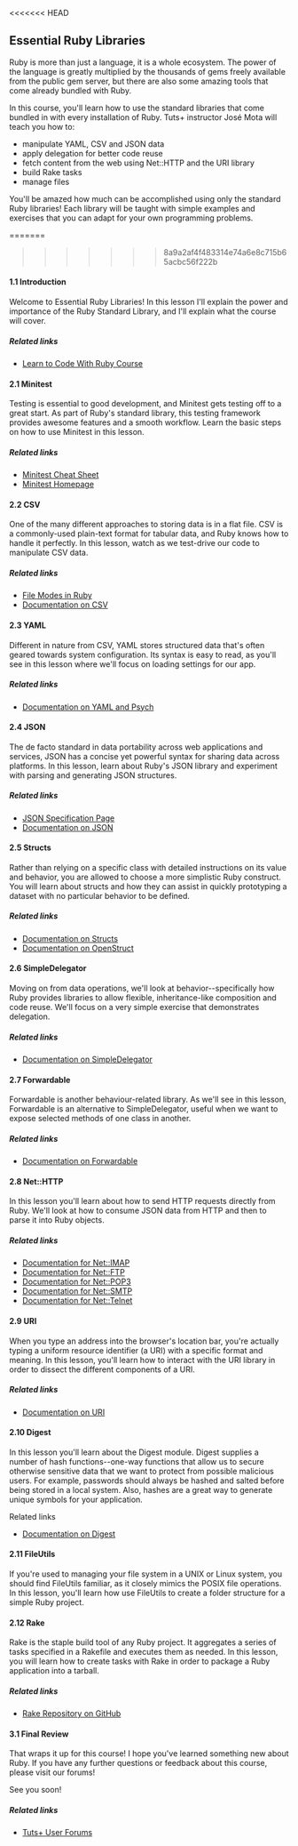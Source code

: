 <<<<<<< HEAD
## Essential Ruby Libraries

Ruby is more than just a language, it is a whole ecosystem. The power of the language is greatly multiplied by the thousands of gems freely available from the public gem server, but there are also some amazing tools that come already bundled with Ruby.

In this course, you'll learn how to use the standard libraries that come bundled in with every installation of Ruby. Tuts+ instructor José Mota will teach you how to:

* manipulate YAML, CSV and JSON data
* apply delegation for better code reuse
* fetch content from the web using Net::HTTP and the URI library
* build  Rake tasks
* manage files

You'll be amazed how much can be accomplished using only the standard Ruby libraries! Each library will be taught with simple examples and exercises that you can adapt for your own programming problems.

=======
>>>>>>> 8a9a2af4f483314e74a6e8c715b65acbc56f222b
#### 1.1 Introduction

Welcome to Essential Ruby Libraries! In this lesson I'll explain the power and importance of the Ruby Standard Library, and I'll explain what the course will cover.

##### Related links

- [Learn to Code With Ruby Course](https://code.tutsplus.com/courses/learn-to-code-with-ruby)

#### 2.1 Minitest

Testing is essential to good development, and Minitest gets testing off to a great start. As part of Ruby's standard library, this testing framework provides awesome features and a smooth workflow. Learn the basic steps on how to use Minitest in this lesson.

##### Related links

- [Minitest Cheat Sheet](http://ricostacruz.com/cheatsheets/minitest.html)
- [Minitest Homepage](http://github.com/seattlerb/minitest)

#### 2.2 CSV

One of the many different approaches to storing data is in a flat file. CSV is a commonly-used plain-text format for tabular data, and Ruby knows how to handle it perfectly. In this lesson, watch as we test-drive our code to manipulate CSV data.

##### Related links

- [File Modes in Ruby](http://ruby-doc.org/core-2.2.2/IO.html#method-c-new-label-IO+Open+Mode)
- [Documentation on CSV](http://ruby-doc.org/core-2.2.2/IO.html#method-c-new-label-IO+Open+Mode)

#### 2.3 YAML

Different in nature from CSV, YAML stores structured data that's often geared towards system configuration. Its syntax is easy to read, as you'll see in this lesson where we'll focus on loading settings for our app.

##### Related links

- [Documentation on YAML and Psych](http://ruby-doc.org/stdlib-2.2.2/libdoc/psych/rdoc/Psych.html)

#### 2.4 JSON

The de facto standard in data portability across web applications and services, JSON has a concise yet powerful syntax for sharing data across platforms. In this lesson, learn about Ruby's JSON library and experiment with parsing and generating JSON structures.

##### Related links

- [JSON Specification Page](http://json.org/)
- [Documentation on JSON](http://ruby-doc.org/stdlib-2.2.2/libdoc/json/rdoc/JSON.html)

#### 2.5 Structs

Rather than relying on a specific class with detailed instructions on its value and behavior, you are allowed to choose a more simplistic Ruby construct. You will learn about structs and how they can assist in quickly prototyping a dataset with no particular behavior to be defined.

##### Related links

- [Documentation on Structs](http://ruby-doc.org/core-2.2.2/Struct.html)
- [Documentation on OpenStruct](http://ruby-doc.org/stdlib-2.2.2/libdoc/ostruct/rdoc/OpenStruct.html)

#### 2.6 SimpleDelegator

Moving on from data operations, we'll look at behavior--specifically how Ruby provides libraries to allow flexible, inheritance-like composition and code reuse. We'll focus on a very simple exercise that demonstrates delegation.

##### Related links

- [Documentation on SimpleDelegator](http://ruby-doc.org/stdlib-2.2.2/libdoc/delegate/rdoc/SimpleDelegator.html)

#### 2.7 Forwardable

Forwardable is another behaviour-related library. As we'll see in this lesson, Forwardable is an alternative to SimpleDelegator, useful when we want to expose selected methods of one class in another.

##### Related links

- [Documentation on Forwardable](http://ruby-doc.org/stdlib-2.2.2/libdoc/forwardable/rdoc/Forwardable.html)

#### 2.8 Net::HTTP

In this lesson you'll learn about how to send HTTP requests directly from Ruby. We'll look at how to consume JSON data from HTTP and then to parse it into Ruby objects.

##### Related links

- [Documentation for Net::IMAP](http://ruby-doc.org/stdlib-2.2.2/libdoc/net/imap/rdoc/Net/IMAP.html)
- [Documentation for Net::FTP](http://ruby-doc.org/stdlib-2.2.2/libdoc/net/ftp/rdoc/Net/FTP.html)
- [Documentation for Net::POP3](http://ruby-doc.org/stdlib-2.2.2/libdoc/net/pop/rdoc/Net/POP3.htmll)
- [Documentation for Net::SMTP](http://ruby-doc.org/stdlib-2.2.2/libdoc/net/smtp/rdoc/Net/SMTP.html)
- [Documentation for Net::Telnet](http://ruby-doc.org/stdlib-2.2.2/libdoc/net/telnet/rdoc/Net/Telnet.html)

#### 2.9 URI

When you type an address into the browser's location bar, you're actually typing a uniform resource identifier (a URI) with a specific format and meaning. In this lesson, you'll learn how to interact with the URI library in order to dissect the different components of a URI.

##### Related links

- [Documentation on URI](http://ruby-doc.org/stdlib-2.2.2/libdoc/uri/rdoc/URI.html)

#### 2.10 Digest

In this lesson you'll learn about the Digest module. Digest supplies a number of hash functions--one-way functions that allow us to secure otherwise sensitive data that we want to protect from possible malicious users. For example, passwords should always be hashed and salted before being stored in a local system. Also, hashes are a great way to generate unique symbols for your application.

Related links

- [Documentation on Digest](http://ruby-doc.org/stdlib-2.2.2/libdoc/digest/rdoc/Digest.html)

#### 2.11 FileUtils

If you're used to managing your file system in a UNIX or Linux system, you should find FileUtils familiar, as it closely mimics the POSIX file operations. In this lesson, you'll learn how use FileUtils to create a folder structure for a simple Ruby project.

#### 2.12 Rake

Rake is the staple build tool of any Ruby project. It aggregates a series of tasks specified in a Rakefile and executes them as needed. In this lesson, you will learn how to create tasks with Rake in order to package a Ruby application into a tarball.

##### Related links

- [Rake Repository on GitHub](http://github.com/ruby/rake)

#### 3.1 Final Review

That wraps it up for this course! I hope you've learned something new about Ruby. If you have any further questions or feedback about this course, please visit our forums!

See you soon!

##### Related links

- [Tuts+ User Forums](https://community.tutsplus.com/?_ga=2.43518700.816679996.1507248139-1452084363.1503372610)
